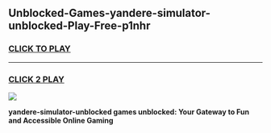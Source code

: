 
## Unblocked-Games-yandere-simulator-unblocked-Play-Free-p1nhr
<h3>
<a href="https://premium76.site?title=yandere-simulator-unblocked&ref=10A">CLICK TO PLAY</a></h3>
<hr>

<h3>
<a href="https://premium76.site?title=yandere-simulator-unblocked&ref=10A">CLICK 2 PLAY</a>
  
</h3>

<a href="https://premium76.site?title=yandere-simulator-unblocked&ref=10A"><img src="https://clearcache.store/games.png"></a>


**yandere-simulator-unblocked games unblocked: Your Gateway to Fun and Accessible Online Gaming**
